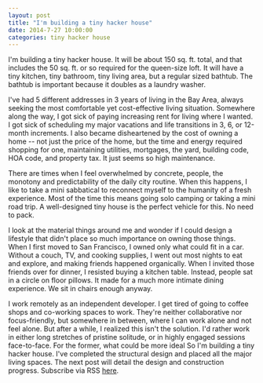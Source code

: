 ```yaml
---
layout: post
title: "I'm building a tiny hacker house"
date: 2014-7-27 10:00:00
categories: tiny hacker house
---
```


I'm building a tiny hacker house. It will be about 150 sq. ft. total, and that
includes the 50 sq. ft. or so required for the queen-size loft. It will have a
tiny kitchen, tiny bathroom, tiny living area, but a regular sized bathtub.
The bathtub is important because it doubles as a laundry washer.

I've had 5 different addresses in 3 years of living in the Bay Area, always
seeking the most comfortable yet cost-effective living situation. Somewhere
along the way, I got sick of paying increasing rent for living where I wanted.
I got sick of scheduling my major vacations and life transitions in 3, 6, or
12-month increments. I also became disheartened by the cost of owning a home --
not just the price of the home, but the time and energy required shopping for
one, maintaining utilities, mortgages, the yard, building code, HOA code, and
property tax. It just seems so high maintenance.

There are times when I feel overwhelmed by concrete, people, the monotony and
predictability of the daily city routine. When this happens, I like to take a mini
sabbatical to reconnect myself to the humanity of a fresh experience. Most of
the time this means going solo camping or taking a mini road trip. A
well-designed tiny house is the perfect vehicle for this. No need to pack.

I look at the material things around me and wonder if I could design a
lifestyle that didn't place so much importance on owning those things. When I
first moved to San Francisco, I owned only what could fit in a car. Without a
couch, TV, and cooking supplies, I went out most nights to eat and
explore, and making friends happened organically. When I invited those friends
over for dinner, I resisted buying a kitchen table. Instead, people sat in a
circle on floor pillows. It made for a much more intimate dining experience.
We sit in chairs enough anyway.

I work remotely as an independent developer. I get tired of going to
coffee shops and co-working spaces to work. They're neither collaborative nor
focus-friendly, but somewhere in between, where I can work alone and not feel
alone. But after a while, I realized this isn't the solution. I'd rather work
in either long stretches of pristine solitude, or in highly engaged sessions
face-to-face. For the former, what could be more ideal
So I'm building a tiny hacker house. I've completed the structural design and placed
all the major living spaces. The next post will detail the design and
construction progress. Subscribe via RSS [here](/feed.xml).
